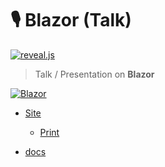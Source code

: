 # 🎙️ Blazor (Talk)

[![reveal.js](https://img.shields.io/badge/reveal.js-F2E142?style=for-the-badge&logo=reveal.js&logoColor=000)](https://revealjs.com)

<!-- [![Deploy static content to Pages](https://github.com/alex-hedley/talk-blazor/actions/workflows/static.yml/badge.svg)](https://github.com/alex-hedley/talk-blazor/actions/workflows/static.yml) -->

> Talk / Presentation on **Blazor**

[![Blazor](https://img.shields.io/badge/blazor-5C2D91.svg?style=for-the-badge&logo=blazor&logoColor=white)](https://dotnet.microsoft.com/en-us/apps/aspnet/web-apps/blazor)

- [Site](https://alex-hedley.github.io/talk-blazor)
  - [Print](https://alex-hedley.github.io/talk-blazor?print-pdf)

- [docs](docs/README.md)
